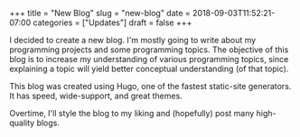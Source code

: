 +++
title = "New Blog"
slug = "new-blog"
date = 2018-09-03T11:52:21-07:00
categories = ["Updates"]
draft = false
+++

I decided to create a new blog. I'm mostly going to write about my programming projects and some programming topics. The objective of this blog is to increase my understanding of various programming topics, since explaining a topic will yield better conceptual understanding (of that topic).

This blog was created using Hugo, one of the fastest static-site generators. It has speed, wide-support, and great themes.

Overtime, I'll style the blog to my liking and (hopefully) post many high-quality blogs.